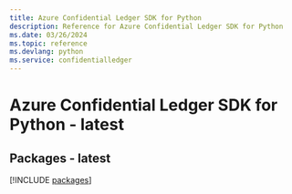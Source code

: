 ```yaml
---
title: Azure Confidential Ledger SDK for Python
description: Reference for Azure Confidential Ledger SDK for Python
ms.date: 03/26/2024
ms.topic: reference
ms.devlang: python
ms.service: confidentialledger
---
```

# Azure Confidential Ledger SDK for Python - latest
## Packages - latest
[!INCLUDE [packages](confidential-ledger-index.md)]